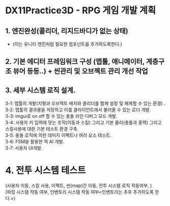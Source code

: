 # DX11Practice3D - RPG 게임 개발 계획  


## 1. 엔진완성(콜리더, 리지드바디가 없는 상태) 
- (이는 유니티 엔진처럼 필요한 컴포넌트를 추가하도록한다.)  
## 2. 기본 에디터 프레임워크 구성 (맵툴, 애니메이터, 계층구조 뷰어 등등..) + 씬관리 및 오브젝트 관리 개선 작업  
## 3. 세부 시스템 로직 설계.    
  3-1: 맵툴의 개발(지형과 오브젝트 배치와 콜리더를 함께 설정 및 해제할 수 있는 환경) .  
  3-2: 맵툴의 결과물을 저장하고 이를 클라이언트에서 불러올 수 있는 로더 개발.  
  3-3: imgui로 on off 할 수 있는 충돌 라인 디버그 모드 개발.  
  3-4: 사용자 키 입력에 맞는 조작(이동과 스킬) 그리고 기본 물리(충돌과 중력) 그리고 스킬사용에 대한 기본 테스트 환경 구축.  
  3-5: 충돌 로직에 의한 데미지 이펙트나 여러 요소 테스트.  
  3-6: FSM을 활용한 적 AI 개발.  
  3-7: 사용자 UI개발.    
  
# 4. 전투 시스템 테스트   
(사용자 이동, 스킬 사용, 이펙트, 씬(map)간 이동, 전투 시스템 로직 작동여부, )  
(파밍 시스템 작동 여부, 인벤토리 시스템 작동 여부<인벤토리는 추후 추가하도록 한다.>)  
  
